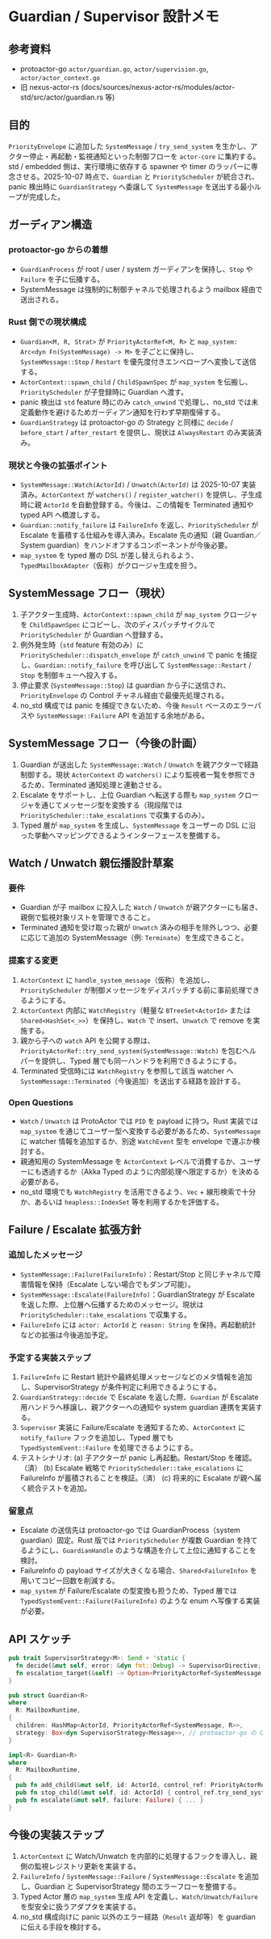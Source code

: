 # Guardian / Supervisor 設計メモ

## 参考資料
- protoactor-go `actor/guardian.go`, `actor/supervision.go`, `actor/actor_context.go`
- 旧 nexus-actor-rs (docs/sources/nexus-actor-rs/modules/actor-std/src/actor/guardian.rs 等)

## 目的
`PriorityEnvelope` に追加した `SystemMessage` / `try_send_system` を生かし、アクター停止・再起動・監視通知といった制御フローを `actor-core` に集約する。std / embedded 側は、実行環境に依存する spawner や timer のラッパーに専念させる。2025-10-07 時点で、`Guardian` と `PriorityScheduler` が統合され、panic 検出時に `GuardianStrategy` へ委譲して `SystemMessage` を送出する最小ループが完成した。

## ガーディアン構造
### protoactor-go からの着想
- `GuardianProcess` が root / user / system ガーディアンを保持し、`Stop` や `Failure` を子に伝播する。
- SystemMessage は強制的に制御チャネルで処理されるよう mailbox 経由で送出される。

### Rust 側での現状構成
- `Guardian<M, R, Strat>` が `PriorityActorRef<M, R>` と `map_system: Arc<dyn Fn(SystemMessage) -> M>` を子ごとに保持し、`SystemMessage::Stop` / `Restart` を優先度付きエンベロープへ変換して送信する。
- `ActorContext::spawn_child` / `ChildSpawnSpec` が `map_system` を伝搬し、`PriorityScheduler` が子登録時に Guardian へ渡す。
- panic 検出は `std` feature 時にのみ `catch_unwind` で処理し、no_std では未定義動作を避けるためガーディアン通知を行わず早期復帰する。
- `GuardianStrategy` は protoactor-go の Strategy と同様に `decide` / `before_start` / `after_restart` を提供し、現状は `AlwaysRestart` のみ実装済み。

### 現状と今後の拡張ポイント
- `SystemMessage::Watch(ActorId)` / `Unwatch(ActorId)` は 2025-10-07 実装済み。`ActorContext` が `watchers()` / `register_watcher()` を提供し、子生成時に親 `ActorId` を自動登録する。今後は、この情報を Terminated 通知や typed API へ橋渡しする。
- `Guardian::notify_failure` は `FailureInfo` を返し、`PriorityScheduler` が Escalate を蓄積する仕組みを導入済み。Escalate 先の通知（親 Guardian／System guardian）をハンドオフするコンポーネントが今後必要。
- `map_system` を typed 層の DSL が差し替えられるよう、`TypedMailboxAdapter`（仮称）がクロージャ生成を担う。

## SystemMessage フロー（現状）
1. 子アクター生成時、`ActorContext::spawn_child` が `map_system` クロージャを `ChildSpawnSpec` にコピーし、次のディスパッチサイクルで `PriorityScheduler` が Guardian へ登録する。
2. 例外発生時（`std` feature 有効のみ）に `PriorityScheduler::dispatch_envelope` が `catch_unwind` で panic を捕捉し、`Guardian::notify_failure` を呼び出して `SystemMessage::Restart` / `Stop` を制御キューへ投入する。
3. 停止要求 (`SystemMessage::Stop`) は guardian から子に送信され、`PriorityEnvelope` の Control チャネル経由で最優先処理される。
4. no_std 構成では panic を捕捉できないため、今後 `Result` ベースのエラーパスや `SystemMessage::Failure` API を追加する余地がある。

## SystemMessage フロー（今後の計画）
1. Guardian が送出した `SystemMessage::Watch` / `Unwatch` を親アクターで経路制御する。現状 `ActorContext` の `watchers()` により監視者一覧を参照できるため、Terminated 通知処理と連動させる。
2. Escalate をサポートし、上位 Guardian へ転送する際も `map_system` クロージャを通じてメッセージ型を変換する（現段階では `PriorityScheduler::take_escalations` で収集するのみ）。
3. Typed 層が `map_system` を生成し、`SystemMessage` をユーザーの DSL に沿った挙動へマッピングできるようインターフェースを整備する。

## Watch / Unwatch 親伝播設計草案

### 要件
- Guardian が子 mailbox に投入した `Watch` / `Unwatch` が親アクターにも届き、親側で監視対象リストを管理できること。
- Terminated 通知を受け取った親が `Unwatch` 済みの相手を除外しつつ、必要に応じて追加の SystemMessage（例: `Terminate`）を生成できること。

### 提案する変更
1. `ActorContext` に `handle_system_message`（仮称）を追加し、`PriorityScheduler` が制御メッセージをディスパッチする前に事前処理できるようにする。
2. `ActorContext` 内部に `WatchRegistry`（軽量な `BTreeSet<ActorId>` または `Shared<HashSet<_>>`）を保持し、`Watch` で insert、`Unwatch` で remove を実施する。
3. 親から子への `watch` API を公開する際は、`PriorityActorRef::try_send_system(SystemMessage::Watch)` を包むヘルパーを提供し、Typed 層でも同一ハンドラを利用できるようにする。
4. Terminated 受信時には `WatchRegistry` を参照して該当 watcher へ `SystemMessage::Terminated`（今後追加）を送出する経路を設計する。

### Open Questions
- `Watch` / `Unwatch` は ProtoActor では `PID` を payload に持つ。Rust 実装では `map_system` を通じてユーザー型へ変換する必要があるため、`SystemMessage` に watcher 情報を追加するか、別途 `WatchEvent` 型を envelope で運ぶか検討する。
- 親通知用の SystemMessage を `ActorContext` レベルで消費するか、ユーザーにも透過するか（Akka Typed のように内部処理へ限定するか）を決める必要がある。
- no_std 環境でも `WatchRegistry` を活用できるよう、`Vec` + 線形検索で十分か、あるいは `heapless::IndexSet` 等を利用するかを評価する。

## Failure / Escalate 拡張方針

### 追加したメッセージ
- `SystemMessage::Failure(FailureInfo)`：Restart/Stop と同じチャネルで障害情報を保持（Escalate しない場合でもダンプ可能）。
- `SystemMessage::Escalate(FailureInfo)`：GuardianStrategy が Escalate を返した際、上位層へ伝播するためのメッセージ。現状は `PriorityScheduler::take_escalations` で収集する。
- `FailureInfo` には `actor: ActorId` と `reason: String` を保持。再起動統計などの拡張は今後追加予定。

### 予定する実装ステップ
1. `FailureInfo` に Restart 統計や最終処理メッセージなどのメタ情報を追加し、SupervisorStrategy が条件判定に利用できるようにする。
2. `GuardianStrategy::decide` で Escalate を返した際、`Guardian` が Escalate 用ハンドラへ移譲し、親アクターへの通知や system guardian 連携を実装する。
3. `Supervisor` 実装に Failure/Escalate を通知するため、`ActorContext` に `notify_failure` フックを追加し、Typed 層でも `TypedSystemEvent::Failure` を処理できるようにする。
4. テストシナリオ: (a) 子アクターが panic し再起動。Restart/Stop を確認。（済） (b) Escalate 戦略で `PriorityScheduler::take_escalations` に FailureInfo が蓄積されることを検証。（済） (c) 将来的に Escalate が親へ届く統合テストを追加。

### 留意点
- Escalate の送信先は protoactor-go では GuardianProcess（system guardian）固定。Rust 版では `PriorityScheduler` が複数 Guardian を持てるようにし、`GuardianHandle` のような構造を介して上位に通知することを検討。
- FailureInfo の payload サイズが大きくなる場合、`Shared<FailureInfo>` を用いてコピー回数を削減する。
- `map_system` が Failure/Escalate の型変換も担うため、Typed 層では `TypedSystemEvent::Failure(FailureInfo)` のような enum へ写像する実装が必要。

## API スケッチ
```rust
pub trait SupervisorStrategy<M>: Send + 'static {
  fn decide(&mut self, error: &dyn fmt::Debug) -> SupervisorDirective;
  fn escalation_target(&self) -> Option<PriorityActorRef<SystemMessage, Runtime>>;
}

pub struct Guardian<R>
where
  R: MailboxRuntime,
{
  children: HashMap<ActorId, PriorityActorRef<SystemMessage, R>>,
  strategy: Box<dyn SupervisorStrategy<Message>>, // protoactor-go の OneForOne 相当
}

impl<R> Guardian<R>
where
  R: MailboxRuntime,
{
  pub fn add_child(&mut self, id: ActorId, control_ref: PriorityActorRef<SystemMessage, R>) { ... }
  pub fn stop_child(&mut self, id: ActorId) { control_ref.try_send_system(SystemMessage::Stop); }
  pub fn escalate(&mut self, failure: Failure) { ... }
}
```

## 今後の実装ステップ
1. `ActorContext` に Watch/Unwatch を内部的に処理するフックを導入し、親側の監視レジストリ更新を実装する。
2. `FailureInfo` / `SystemMessage::Failure` / `SystemMessage::Escalate` を追加し、Guardian と SupervisorStrategy 間のエラーフローを整備する。
3. Typed Actor 層の `map_system` 生成 API を定義し、`Watch/Unwatch/Failure` を型安全に扱うアダプタを実装する。
4. no_std 構成向けに panic 以外のエラー経路（`Result` 返却等）を guardian に伝える手段を検討する。
